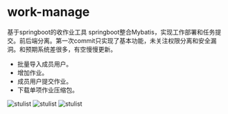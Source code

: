 # work-manage
基于springboot的收作业工具
 springboot整合Mybatis，实现工作部署和任务提交。前后端分离。第一次commit只实现了基本功能，未关注权限分离和安全漏洞。和预期系统差很多，有空慢慢更新。

  - 批量导入成员用户。
  - 增加作业。
  - 成员用户提交作业。
  - 下载单项作业压缩包。
  
  ![stulist](https://github.com/BlueCitizens/work-manage/blob/master/screenshots/stulist.gif)
  ![stulist](https://github.com/BlueCitizens/work-manage/blob/master/screenshots/uploadwork.gif)
  ![stulist](https://github.com/BlueCitizens/work-manage/blob/master/screenshots/worklist.gif)
